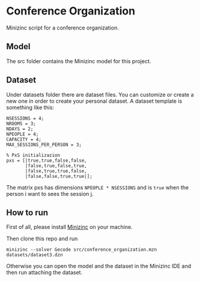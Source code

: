 # Conference Organization
Minizinc script for a conference organization.

## Model
The src folder contains the Minizinc model for this project.

## Dataset
Under datasets folder there are dataset files. You can customize or create a new one in order to create your personal dataset.
A dataset template is something like this:
```
NSESSIONS = 4;
NROOMS = 3;
NDAYS = 2;
NPEOPLE = 4;
CAPACITY = 4;
MAX_SESSIONS_PER_PERSON = 3;

% PxS initializazion
pxs = [|true,true,false,false,
       |false,true,false,true,
       |false,true,true,false,
       |false,false,true,true|];
```
The matrix pxs has dimensions ```NPEOPLE * NSESSIONS``` and is ```true``` when the person i want to sees the session j.

## How to run
First of all, please install [Minizinc](https://www.minizinc.org/) on your machine.

Then clone this repo and run
```
minizinc --solver Gecode src/conference_organization.mzn datasets/dataset3.dzn
```
Otherwise you can open the model and the dataset in the Minizinc IDE and then run attaching the dataset.
